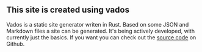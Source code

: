 ## This site is created using vados

Vados is a static site generator writen in Rust.
Based on some JSON and Markdown files a site can be generated.
It's being actively developed, with currently just the basics.
If you want you can check out the [source code](https://github.com/gklijs/vados) on Github.